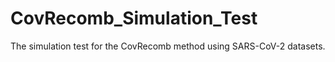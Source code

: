 # CovRecomb_Simulation_Test
The simulation test for the CovRecomb method using SARS-CoV-2 datasets.
